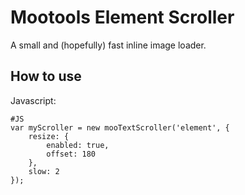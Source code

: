 Mootools Element Scroller
===========

A small and (hopefully) fast inline image loader.


How to use
----------

Javascript:

	#JS
	var myScroller = new mooTextScroller('element', {
		resize: {
			enabled: true,
			offset: 180
		},
		slow: 2
	});


